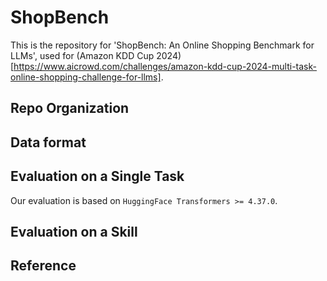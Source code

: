# ShopBench
This is the repository for 'ShopBench: An Online Shopping Benchmark for LLMs', used for (Amazon KDD Cup 2024)[https://www.aicrowd.com/challenges/amazon-kdd-cup-2024-multi-task-online-shopping-challenge-for-llms].

## Repo Organization

## Data format

## Evaluation on a Single Task
Our evaluation is based on `HuggingFace Transformers >= 4.37.0`. 

## Evaluation on a Skill

## Reference
